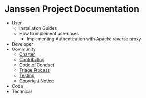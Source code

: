 # Janssen Project Documentation

- User
  - Installation Guides
  - How to implement use-cases
    - Implementing Authentication with Apache reverse proxy
- Developer
- Community
  - [Charter](./community/charter.md)
  - [Contributing](./community/CONTRIBUTING.md)
  - [Code of Conduct](./community/code-of-conduct.md)
  - [Triage Process](./community/triage.md)
  - [Testing](./community/testing.md)
  - [Copyright Notice](./community/copyright-notices.md)
- Code
- Technical

